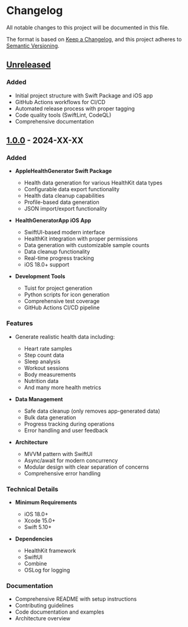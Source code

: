 # Changelog

All notable changes to this project will be documented in this file.

The format is based on [Keep a Changelog](https://keepachangelog.com/en/1.0.0/),
and this project adheres to [Semantic Versioning](https://semver.org/spec/v2.0.0.html).

## [Unreleased]

### Added
- Initial project structure with Swift Package and iOS app
- GitHub Actions workflows for CI/CD
- Automated release process with proper tagging
- Code quality tools (SwiftLint, CodeQL)
- Comprehensive documentation

## [1.0.0] - 2024-XX-XX

### Added
- **AppleHealthGenerator Swift Package**
  - Health data generation for various HealthKit data types
  - Configurable data export functionality
  - Health data cleanup capabilities
  - Profile-based data generation
  - JSON import/export functionality

- **HealthGeneratorApp iOS App**
  - SwiftUI-based modern interface
  - HealthKit integration with proper permissions
  - Data generation with customizable sample counts
  - Data cleanup functionality
  - Real-time progress tracking
  - iOS 18.0+ support

- **Development Tools**
  - Tuist for project generation
  - Python scripts for icon generation
  - Comprehensive test coverage
  - GitHub Actions CI/CD pipeline

### Features
- Generate realistic health data including:
  - Heart rate samples
  - Step count data
  - Sleep analysis
  - Workout sessions
  - Body measurements
  - Nutrition data
  - And many more health metrics

- **Data Management**
  - Safe data cleanup (only removes app-generated data)
  - Bulk data generation
  - Progress tracking during operations
  - Error handling and user feedback

- **Architecture**
  - MVVM pattern with SwiftUI
  - Async/await for modern concurrency
  - Modular design with clear separation of concerns
  - Comprehensive error handling

### Technical Details
- **Minimum Requirements**
  - iOS 18.0+
  - Xcode 15.0+
  - Swift 5.10+

- **Dependencies**
  - HealthKit framework
  - SwiftUI
  - Combine
  - OSLog for logging

### Documentation
- Comprehensive README with setup instructions
- Contributing guidelines
- Code documentation and examples
- Architecture overview

[Unreleased]: https://github.com/your-username/health-generator-app/compare/v1.0.0...HEAD
[1.0.0]: https://github.com/your-username/health-generator-app/releases/tag/v1.0.0
